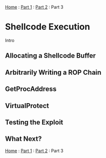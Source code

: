 [Home](https://plackyhacker.github.io) : [Part 1](https://plackyhacker.github.io/binary/all-the-leaks) : [Part 2](https://plackyhacker.github.io/binary/controlling-the-stack) : Part 3

# Shellcode Execution

Intro

## Allocating a Shellcode Buffer

## Arbitrarily Writing a ROP Chain

## GetProcAddress

## VirtualProtect

## Testing the Exploit

## What Next?

[Home](https://plackyhacker.github.io) : [Part 1](https://plackyhacker.github.io/binary/all-the-leaks) : [Part 2](https://plackyhacker.github.io/binary/controlling-the-stack) : Part 3
